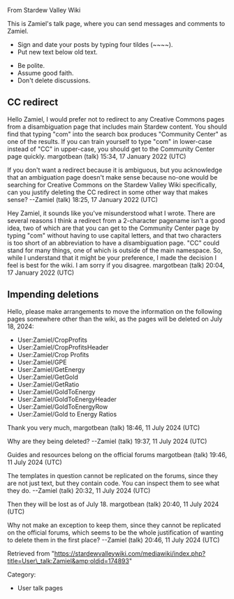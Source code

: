 From Stardew Valley Wiki

This is Zamiel's talk page, where you can send messages and comments to Zamiel.

- Sign and date your posts by typing four tildes (~~~~).
- Put new text below old text.

<!--THE END-->

- Be polite.
- Assume good faith.
- Don't delete discussions.

## CC redirect

Hello Zamiel, I would prefer not to redirect to any Creative Commons pages from a disambiguation page that includes main Stardew content. You should find that typing "com" into the search box produces "Community Center" as one of the results. If you can train yourself to type "com" in lower-case instead of "CC" in upper-case, you should get to the Community Center page quickly. margotbean (talk) 15:34, 17 January 2022 (UTC)

If you don't want a redirect because it is ambiguous, but you acknowledge that an ambiguation page doesn't make sense because no-one would be searching for Creative Commons on the Stardew Valley Wiki specifically, can you justify deleting the CC redirect in some other way that makes sense? --Zamiel (talk) 18:25, 17 January 2022 (UTC)

Hey Zamiel, it sounds like you've misunderstood what I wrote. There are several reasons I think a redirect from a 2-character pagename isn't a good idea, two of which are that you can get to the Community Center page by typing "com" without having to use capital letters, and that two characters is too short of an abbreviation to have a *dis*ambiguation page. "CC" could stand for many things, one of which is outside of the main namespace. So, while I understand that it might be your preference, I made the decision I feel is best for the wiki. I am sorry if you disagree. margotbean (talk) 20:04, 17 January 2022 (UTC)

## Impending deletions

Hello, please make arrangements to move the information on the following pages somewhere other than the wiki, as the pages will be deleted on July 18, 2024:

- User:Zamiel/CropProfits
- User:Zamiel/CropProfitsHeader
- User:Zamiel/Crop Profits
- User:Zamiel/GPE
- User:Zamiel/GetEnergy
- User:Zamiel/GetGold
- User:Zamiel/GetRatio
- User:Zamiel/GoldToEnergy
- User:Zamiel/GoldToEnergyHeader
- User:Zamiel/GoldToEnergyRow
- User:Zamiel/Gold to Energy Ratios

Thank you very much, margotbean (talk) 18:46, 11 July 2024 (UTC)

Why are they being deleted? --Zamiel (talk) 19:37, 11 July 2024 (UTC)

Guides and resources belong on the official forums margotbean (talk) 19:46, 11 July 2024 (UTC)

The templates in question cannot be replicated on the forums, since they are not just text, but they contain code. You can inspect them to see what they do. --Zamiel (talk) 20:32, 11 July 2024 (UTC)

Then they will be lost as of July 18. margotbean (talk) 20:40, 11 July 2024 (UTC)

Why not make an exception to keep them, since they cannot be replicated on the official forums, which seems to be the whole justification of wanting to delete them in the first place? --Zamiel (talk) 20:46, 11 July 2024 (UTC)

Retrieved from "https://stardewvalleywiki.com/mediawiki/index.php?title=User\_talk:Zamiel&amp;oldid=174893"

Category:

- User talk pages